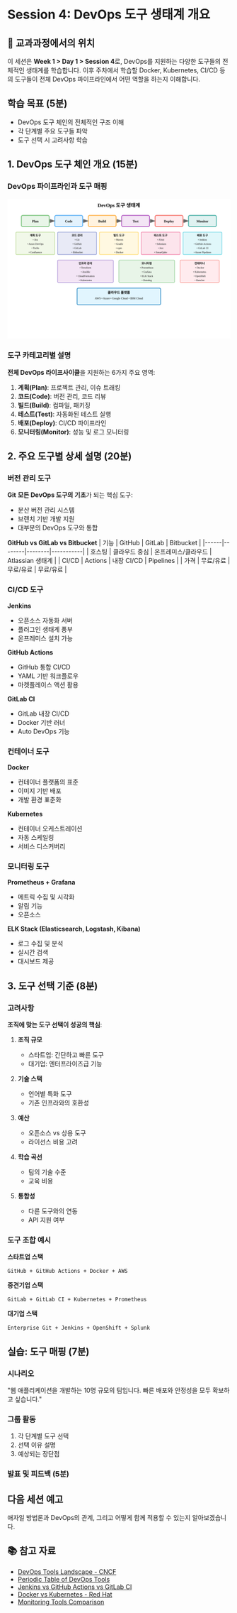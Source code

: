 # Session 4: DevOps 도구 생태계 개요

## 📍 교과과정에서의 위치
이 세션은 **Week 1 > Day 1 > Session 4**로, DevOps를 지원하는 다양한 도구들의 전체적인 생태계를 학습합니다. 이후 주차에서 학습할 Docker, Kubernetes, CI/CD 등의 도구들이 전체 DevOps 파이프라인에서 어떤 역할을 하는지 이해합니다.

## 학습 목표 (5분)
- DevOps 도구 체인의 전체적인 구조 이해
- 각 단계별 주요 도구들 파악
- 도구 선택 시 고려사항 학습

## 1. DevOps 도구 체인 개요 (15분)

### DevOps 파이프라인과 도구 매핑

![DevOps Toolchain Overview](../images/devops-toolchain-overview.svg)

### 도구 카테고리별 설명
**전체 DevOps 라이프사이클**을 지원하는 6가지 주요 영역:
1. **계획(Plan)**: 프로젝트 관리, 이슈 트래킹
2. **코드(Code)**: 버전 관리, 코드 리뷰
3. **빌드(Build)**: 컴파일, 패키징
4. **테스트(Test)**: 자동화된 테스트 실행
5. **배포(Deploy)**: CI/CD 파이프라인
6. **모니터링(Monitor)**: 성능 및 로그 모니터링

## 2. 주요 도구별 상세 설명 (20분)

### 버전 관리 도구
**Git**
**모든 DevOps 도구의 기초**가 되는 핵심 도구:
- 분산 버전 관리 시스템
- 브랜치 기반 개발 지원
- 대부분의 DevOps 도구와 통합

**GitHub vs GitLab vs Bitbucket**
| 기능 | GitHub | GitLab | Bitbucket |
|------|--------|--------|-----------|
| 호스팅 | 클라우드 중심 | 온프레미스/클라우드 | Atlassian 생태계 |
| CI/CD | Actions | 내장 CI/CD | Pipelines |
| 가격 | 무료/유료 | 무료/유료 | 무료/유료 |

### CI/CD 도구
**Jenkins**
- 오픈소스 자동화 서버
- 플러그인 생태계 풍부
- 온프레미스 설치 가능

**GitHub Actions**
- GitHub 통합 CI/CD
- YAML 기반 워크플로우
- 마켓플레이스 액션 활용

**GitLab CI**
- GitLab 내장 CI/CD
- Docker 기반 러너
- Auto DevOps 기능

### 컨테이너 도구
**Docker**
- 컨테이너 플랫폼의 표준
- 이미지 기반 배포
- 개발 환경 표준화

**Kubernetes**
- 컨테이너 오케스트레이션
- 자동 스케일링
- 서비스 디스커버리

### 모니터링 도구
**Prometheus + Grafana**
- 메트릭 수집 및 시각화
- 알림 기능
- 오픈소스

**ELK Stack (Elasticsearch, Logstash, Kibana)**
- 로그 수집 및 분석
- 실시간 검색
- 대시보드 제공

## 3. 도구 선택 기준 (8분)

### 고려사항
**조직에 맞는 도구 선택이 성공의 핵심**:
1. **조직 규모**
   - 스타트업: 간단하고 빠른 도구
   - 대기업: 엔터프라이즈급 기능

2. **기술 스택**
   - 언어별 특화 도구
   - 기존 인프라와의 호환성

3. **예산**
   - 오픈소스 vs 상용 도구
   - 라이선스 비용 고려

4. **학습 곡선**
   - 팀의 기술 수준
   - 교육 비용

5. **통합성**
   - 다른 도구와의 연동
   - API 지원 여부

### 도구 조합 예시
**스타트업 스택**
```
GitHub + GitHub Actions + Docker + AWS
```

**중견기업 스택**
```
GitLab + GitLab CI + Kubernetes + Prometheus
```

**대기업 스택**
```
Enterprise Git + Jenkins + OpenShift + Splunk
```

## 실습: 도구 매핑 (7분)

### 시나리오
"웹 애플리케이션을 개발하는 10명 규모의 팀입니다. 빠른 배포와 안정성을 모두 확보하고 싶습니다."

### 그룹 활동
1. 각 단계별 도구 선택
2. 선택 이유 설명
3. 예상되는 장단점

### 발표 및 피드백 (5분)

## 다음 세션 예고
애자일 방법론과 DevOps의 관계, 그리고 어떻게 함께 적용할 수 있는지 알아보겠습니다.

## 📚 참고 자료
- [DevOps Tools Landscape - CNCF](https://landscape.cncf.io/)
- [Periodic Table of DevOps Tools](https://digital.ai/periodic-table-of-devops-tools)
- [Jenkins vs GitHub Actions vs GitLab CI](https://www.atlassian.com/continuous-delivery/continuous-integration/ci-cd-tools)
- [Docker vs Kubernetes - Red Hat](https://www.redhat.com/en/topics/containers/kubernetes-vs-docker)
- [Monitoring Tools Comparison](https://prometheus.io/docs/introduction/comparison/)